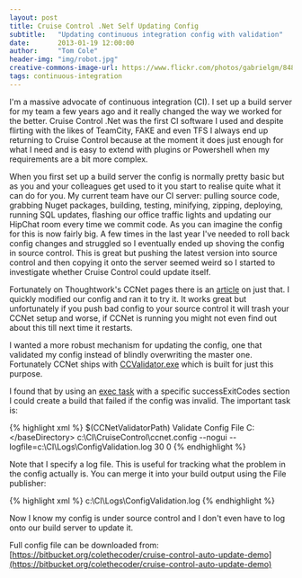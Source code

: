 ```yaml
---
layout: post
title: Cruise Control .Net Self Updating Config
subtitle:   "Updating continuous integration config with validation"
date:       2013-01-19 12:00:00
author:     "Tom Cole"
header-img: "img/robot.jpg"
creative-commons-image-url: https://www.flickr.com/photos/gabrielgm/8484256612/
tags: continuous-integration
---
```


I'm a massive advocate of continuous integration (CI). I set up a build server for my team a few years ago and it really changed the way we worked for the better. Cruise Control .Net was the first CI software I used and despite flirting with the likes of TeamCity, FAKE and even TFS I always end up returning to Cruise Control because at the moment it does just enough for what I need and is easy to extend with plugins or Powershell when my requirements are a bit more complex.

When you first set up a build server the config is normally pretty basic but as you and your colleagues get used to it you start to realise quite what it can do for you. My current team have our CI server: pulling source code, grabbing Nuget packages, building, testing, minifying, zipping, deploying, running SQL updates, flashing our office traffic lights and updating our HipChat room every time we commit code. As you can imagine the config for this is now fairly big. A few times in the last year I've needed to roll back config changes and struggled so I eventually ended up shoving the config in source control. This is great but pushing the latest version into source control and then copying it onto the server seemed weird so I started to investigate whether Cruise Control could update itself.

Fortunately on Thoughtwork's CCNet pages there is an [article](http://confluence.public.thoughtworks.org/display/CCNET/Configure+CruiseControl.Net+to+Automatically+Update+its+Config+File) on just that. I quickly modified our config and ran it to try it. It works great but unfortunately if you push bad config to your source control it will trash your CCNet setup and worse, if CCNet is running you might not even find out about this till next time it restarts.

I wanted a more robust mechanism for updating the config, one that validated my config instead of blindly overwriting the master one. Fortunately CCNet ships with [CCValidator.exe](http://build.sharpdevelop.net/ccnet/doc/CCNET/CCValidator.html) which is built for just this purpose.

I found that by using an [exec task](http://build.sharpdevelop.net/ccnet/doc/CCNET/Executable%20Task.html) with a specific successExitCodes section I could create a build that failed if the config was invalid. The important task is:

{% highlight xml %}
<exec>
	<executable>$(CCNetValidatorPath)</executable>
	<description>Validate Config File</description>
	<baseDirectory>C:\</baseDirectory>
	<buildArgs>c:\CI\CruiseControl\ccnet.config --nogui --logfile=c:\CI\Logs\ConfigValidation.log</buildArgs>
	<buildTimeoutSeconds>30</buildTimeoutSeconds>
	<successExitCodes>0</successExitCodes>
</exec>
{% endhighlight %}

Note that I specify a log file. This is useful for tracking what the problem in the config actually is. You can merge it into your build output using the File publisher:

{% highlight xml %}
<publishers>
	<merge>
		<files>
		  <file>c:\CI\Logs\ConfigValidation.log</file>
		</files>
	</merge>
	<xmllogger/>
</publishers>
{% endhighlight %}

Now I know my config is under source control and I don't even have to log onto our build server to update it.

Full config file can be downloaded from: [https://bitbucket.org/colethecoder/cruise-control-auto-update-demo](https://bitbucket.org/colethecoder/cruise-control-auto-update-demo)
